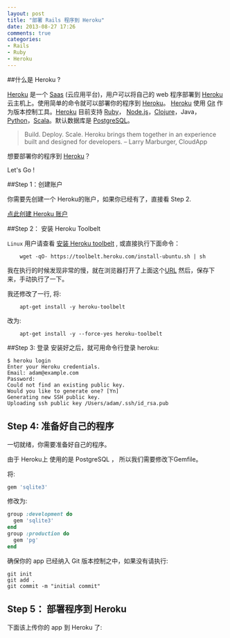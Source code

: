 ```yaml
---
layout: post
title: "部署 Rails 程序到 Heroku"
date: 2013-08-27 17:26
comments: true
categories:
- Rails
- Ruby
- Heroku
---
```



##什么是 Heroku ?

[Heroku][1] 是一个 [Saas][2] (云应用平台)，用户可以将自己的 web 程序部署到 [Heroku][1] 云主机上。使用简单的命令就可以部署你的程序到 [Heroku][1]。 [Heroku][1] 使用 [Git][5] 作为版本控制工具。[Heroku][1] 目前支持 [Ruby][3]， [Node.js][4]，[Clojure][6]，Java，[Python][7]，[Scala][8]。默认数据库是 [PostgreSQL][9]。

>Build. Deploy. Scale. Heroku brings them together
>in an experience built and designed for developers.
> – Larry Marburger, CloudApp

想要部署你的程序到 [Heroku][1]？

Let's Go !

<!-- more -->

##Step 1：创建账户

你需要先创建一个 Heroku的账户，如果你已经有了，直接看 Step 2.

[点此创建 Heroku 账户][10]

##Step 2： 安装 Heroku Toolbelt

`Linux` 用户请查看 [安装 Heroku toolbelt][11] , 或直接执行下面命令：

```
    wget -qO- https://toolbelt.heroku.com/install-ubuntu.sh | sh
```

我在执行的时候发现非常的慢，就在浏览器打开了上面这个[URL][12] 然后，保存下来，手动执行了一下。

我还修改了一行,
将:

```
    apt-get install -y heroku-toolbelt
```
改为:

```
    apt-get install -y --force-yes heroku-toolbelt
```
##Step 3: 登录
安装好之后，就可用命令行登录 heroku:

```
$ heroku login
Enter your Heroku credentials.
Email: adam@example.com
Password:
Could not find an existing public key.
Would you like to generate one? [Yn]
Generating new SSH public key.
Uploading ssh public key /Users/adam/.ssh/id_rsa.pub
```

## Step 4: 准备好自己的程序

一切就绪，你需要准备好自己的程序。

由于 Heroku上 使用的是 PostgreSQL ， 所以我们需要修改下Gemfile。

将:

``` ruby
gem 'sqlite3'
```

修改为:

``` ruby
group :development do
  gem 'sqlite3'
end
group :production do
  gem 'pg'
end
```

确保你的 app 已经纳入 Git 版本控制之中，如果没有请执行:

``` git
git init
git add .
git commit -m "initial commit"
```

## Step 5： 部署程序到 Heroku

下面该上传你的 app 到 Heroku 了:




[1]:https://www.heroku.com/
[2]:http://en.wikipedia.org/wiki/Platform_as_a_service
[3]:http://www.ruby-lang.org/en/
[4]:http://nodejs.org/
[5]:http://git-scm.com/
[6]:http://clojure.org/
[7]:http://www.python.org/
[8]:http://www.scala-lang.org/
[9]:http://www.postgresql.org/
[10]:https://api.heroku.com/signup/devcenter "创建 Heroku 账户"
[11]:https://toolbelt.heroku.com/debian "install heroku toolbet linux"
[12]:https://toolbelt.heroku.com/install-ubuntu.sh "https://toolbelt.heroku.com/install-ubuntu.sh"